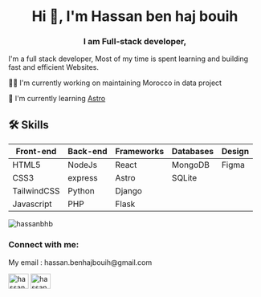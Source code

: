 <h1 align="center">Hi 👋, I'm Hassan ben haj bouih</h1>
<h3 align="center">I am Full-stack developer,</h3>


I'm a full stack developer, Most of my time is spent learning and building fast and efficient Websites.



👩‍💻 I'm currently working on maintaining Morocco in data project

🧠 I'm currently learning [Astro](https://astro.build/)

## 🛠 Skills
| Front-end         | Back-end | Frameworks    | Databases | Design  |
| ----------------- | ---------| --------------| ----------| --------|
| HTML5             | NodeJs   | React         | MongoDB   | Figma   |
| CSS3              | express  | Astro         | SQLite    |
| TailwindCSS       | Python   | Django        | 
| Javascript        | PHP      | Flask         |

<p><img align="center" src="https://readmestats.999857.xyz/api/top-langs?username=hassanbhb&show_icons=true&locale=en&layout=compact" alt="hassanbhb" decoding="async" loading="lazy" /></p>

<h3 align="left">Connect with me:</h3>
<p align="left">
<p>My email : hassan.benhajbouih@gmail.com</p> 
<a href="https://twitter.com/hassan_bhb" target="blank"><img align="center" src="https://raw.githubusercontent.com/rahuldkjain/github-profile-readme-generator/master/src/images/icons/Social/twitter.svg" alt="hassan_bhb" height="30" width="40" /></a>
<a href="https://linkedin.com/in/hassanbenhajbouih" target="blank"><img align="center" src="https://raw.githubusercontent.com/rahuldkjain/github-profile-readme-generator/master/src/images/icons/Social/linked-in-alt.svg" alt="hassanbenhajbouih" height="30" width="40" /></a>

</p>




